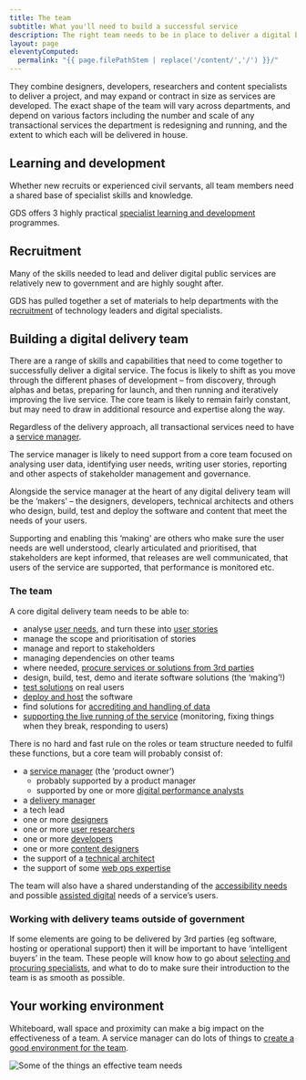 ```yaml
---
title: The team
subtitle: What you'll need to build a successful service
description: The right team needs to be in place to deliver a digital by default service. Teams are multidisciplinary, meet regularly, and often work close together to deliver rapid iterations of user-centred products.
layout: page
eleventyComputed:
  permalink: "{{ page.filePathStem | replace('/content/','/') }}/"
---
```


They combine designers, developers, researchers and content specialists to deliver a project, and may expand or contract in size as services are developed. The exact shape of the team will vary across departments, and depend on various factors including the number and scale of any transactional services the department is redesigning and running, and the extent to which each will be delivered in house.

## Learning and development

Whether new recruits or experienced civil servants, all team members need a shared base of specialist skills and knowledge.

GDS offers 3 highly practical [specialist learning and development](https://web.archive.org/web/20150330042003/https://www.gov.uk/service-manual/the-team/learning-and-development) programmes.

## Recruitment

Many of the skills needed to lead and deliver digital public services are relatively new to government and are highly sought after.

GDS has pulled together a set of materials to help departments with the [recruitment](https://web.archive.org/web/20150330042003/https://www.gov.uk/service-manual/the-team/recruitment) of technology leaders and digital specialists.

## Building a digital delivery team

There are a range of skills and capabilities that need to come together to successfully deliver a digital service. The focus is likely to shift as you move through the different phases of development – from discovery, through alphas and betas, preparing for launch, and then running and iteratively improving the live service. The core team is likely to remain fairly constant, but may need to draw in additional resource and expertise along the way.

Regardless of the delivery approach, all transactional services need to have a [service manager](/version-1/guides/service-manager).

The service manager is likely to need support from a core team focused on analysing user data, identifying user needs, writing user stories, reporting and other aspects of stakeholder management and governance.

Alongside the service manager at the heart of any digital delivery team will be the ‘makers’ – the designers, developers, technical architects and others who design, build, test and deploy the software and content that meet the needs of your users.

Supporting and enabling this ‘making’ are others who make sure the user needs are well understood, clearly articulated and prioritised, that stakeholders are kept informed, that releases are well communicated, that users of the service are supported, that performance is monitored etc.

### The team

A core digital delivery team needs to be able to:

- analyse [user needs](/version-1/guides/user-needs/), and turn these into [user stories](/version-1/guides/writing-user-stories/)
- manage the scope and prioritisation of stories
- manage and report to stakeholders
- managing dependencies on other teams
- where needed, [procure services or solutions from 3rd parties](/version-1/guides/working-with-specialists/)
- design, build, test, demo and iterate software solutions (the ‘making’!)
- [test solutions](/version-1/guides/user-research/) on real users
- [deploy and host](/version-1/guidess/hosting) the software
- find solutions for [accrediting and handling of data](/version-1/guides/information-security)
- [supporting the live running of the service](/version-1/guides/operations/) (monitoring, fixing things when they break, responding to users)

There is no hard and fast rule on the roles or team structure needed to fulfil these functions, but a core team will probably consist of:

- a [service manager](/version-1/guides/service-manager/) (the ‘product owner’)
  - probably supported by a product manager
  - supported by one or more [digital performance analysts](/version-1/guides/performance-analyst/)
- a [delivery manager](/version-1/guides/delivery-manager)
- a tech lead
- one or more [designers](/version-1/guides/designer/)
- one or more [user researchers](/version-1/guides/user-researcher/)
- one or more [developers](/version-1/guides/developer)
- one or more [content designers](/version-1/guides/content-designer/)
- the support of a [technical architect](/assets/content/version-1/guides/documents/Technicalarchitect-generic.docx)
- the support of some [web ops expertise](/version-1/guides/web-operations)

The team will also have a shared understanding of the [accessibility needs](/version-1/guides/accessibility) and possible [assisted digital](/version-1/guides/assisted-digital/) needs of a service’s users.

### Working with delivery teams outside of government

If some elements are going to be delivered by 3rd parties (eg software, hosting or operational support) then it will be important to have ‘intelligent buyers’ in the team. These people will know how to go about [selecting and procuring specialists](/version-1/guides/working-with-specialists/), and what to do to make sure their introduction to the team is as smooth as possible.

## Your working environment

Whiteboard, wall space and proximity can make a big impact on the effectiveness of a team. A service manager can do lots of things to [create a good environment for the team](/version-1/guides/working-environment/).

![Some of the things an effective team needs](/assets/content/version-1/guides/images/team-assets.png)

